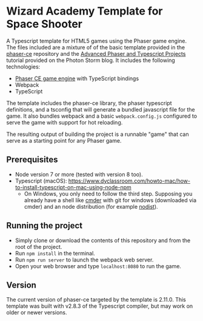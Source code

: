 # Wizard Academy Template for Space Shooter
A Typescript template for HTML5 games using the Phaser game engine. The files included are a mixture of of the basic template provided in the [phaser-ce](https://github.com/photonstorm/phaser-ce) repository and the [Advanced Phaser and Typescript Projects](http://www.photonstorm.com/phaser/advanced-phaser-and-typescript-projects) tutorial provided on the Photon Storm blog. It includes the following technologies:

* [Phaser CE game engine](https://phaser.io/) with TypeScript bindings
* Webpack
* TypeScript

The template includes the phaser-ce library, the phaser typescript definitions, and a tsconfig that will generate a bundled javascript file for the game. It also bundles webpack and a basic `webpack.config.js` configured to serve the game with support for hot reloading. 

The resulting output of building the project is a runnable "game" that can serve as a starting point for any Phaser game.

## Prerequisites
* Node version 7 or more (tested with version 8 too).
* Typescript (macOS): https://www.dyclassroom.com/howto-mac/how-to-install-typescript-on-mac-using-node-npm
    * On Windows, you only need to follow the third step. Supposing you already have a shell like [cmder](http://cmder.net/) with git for windows (downloaded via cmder) and an node distribution (for example [nodist](https://github.com/marcelklehr/nodist)).

## Running the project
* Simply clone or download the contents of this repository and from the root of the project.
* Run `npm install` in the terminal.
* Run `npm run server` to launch the webpack web server.
* Open your web browser and type `localhost:8080` to run the game.

## Version
The current version of phaser-ce targeted by the template is 2.11.0.
This template was built with v2.8.3 of the Typescript compiler, but may work on older or newer versions.
